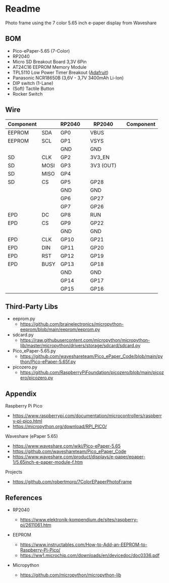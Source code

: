 # Readme

Photo frame using the 7 color 5.65 inch e-paper display from Waveshare

## BOM

* Pico-ePaper-5.65 (7-Color)
* RP2040
* Micro SD Breakout Board 3,3V 6Pin
* AT24C16 EEPROM Memory Module 
* TPL5110 Low Power Timer Breakout ([Adafruit](https://learn.adafruit.com/adafruit-tpl5110-power-timer-breakout?view=all))
* Panasonic NCR18650B (3,6V - 3,7V 3400mAh Li-Ion)
* DIP switch (1-Lane)
* (Soft) Tactile Button
* Rocker Switch

## Wire

| Component |  | RP2040 | | RP2040 |  | Component |
| --- | --- | --- | --- | --- | --- | --- |
| EEPROM | SDA | GP0 | | VBUS | |
| EEPROM | SCL | GP1 | | VSYS | |
| | | GND | | GND | |
| SD | CLK | GP2 | | 3V3_EN | |
| SD | MOSI | GP3 | | 3V3 (OUT) | |
| SD | MISO | GP4 | | | |
| SD | CS | GP5 | | GP28 | |
| | | GND | | GND | |
| | | GP6 | | GP27 | |
| | | GP7 | | GP26 | |
| EPD | DC | GP8 | | RUN | |
| EPD | CS | GP9 | | GP22 | |
| | | GND | | GND | |
| EPD | CLK | GP10 | | GP21 | |
| EPD | DIN | GP11 | | GP20 | |
| EPD | RST | GP12 | | GP19 | |
| EPD | BUSY | GP13 | | GP18 | |
| | | GND | | GND | |
| | | GP14 | | GP17 | |
| | | GP15 | | GP16 | |

## Third-Party Libs

* eeprom.py
  * https://github.com/brainelectronics/micropython-eeprom/blob/main/eeprom/eeprom.py
* sdcard.py
  * https://raw.githubusercontent.com/micropython/micropython-lib/master/micropython/drivers/storage/sdcard/sdcard.py
* Pico_ePaper-5.65.py
  * https://github.com/waveshareteam/Pico_ePaper_Code/blob/main/python/Pico-ePaper-5.65f.py
* picozero.py
  * https://github.com/RaspberryPiFoundation/picozero/blob/main/picozero/picozero.py

## Appendix

Raspberry Pi Pico
* https://www.raspberrypi.com/documentation/microcontrollers/raspberry-pi-pico.html
* https://micropython.org/download/RPI_PICO/

Waveshare (ePaper 5.65)
* https://www.waveshare.com/wiki/Pico-ePaper-5.65
* https://github.com/waveshareteam/Pico_ePaper_Code
* https://www.waveshare.com/product/displays/e-paper/epaper-1/5.65inch-e-paper-module-f.htm

Projects
* https://github.com/robertmoro/7ColorEPaperPhotoFrame


## References

* RP2040
  * https://www.elektronik-kompendium.de/sites/raspberry-pi/2611061.htm

* EEPROM
  * https://www.instructables.com/How-to-Add-an-EEPROM-to-Raspberry-Pi-Pico/
  * https://ww1.microchip.com/downloads/en/devicedoc/doc0336.pdf

* Micropython
  * https://github.com/micropython/micropython-lib